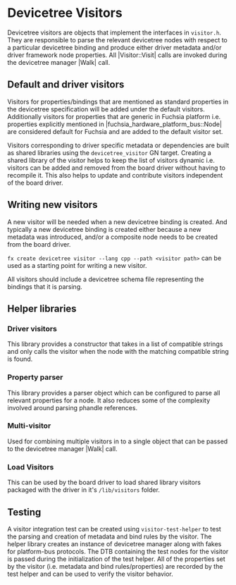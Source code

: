 # Devicetree Visitors

Devicetree visitors are objects that implement the interfaces in `visitor.h`. They are responsible
to parse the relevant devicetree nodes with respect to a particular devicetree binding and produce
either driver metadata and/or driver framework node properties. All |Visitor::Visit| calls are
invoked during the devicetree manager |Walk| call.

## Default and driver visitors

Visitors for properties/bindings that are mentioned as standard properties in the devicetree
specification will be added under the default visitors. Additionally visitors for properties that
are generic in Fuchsia platform i.e. properties explicitly mentioned in
|fuchsia_hardware_platform_bus::Node| are considered default for Fuchsia and are added to the
default visitor set.

Visitors corresponding to driver specific metadata or dependencies are built as shared libraries
using the `devicetree_visitor` GN target. Creating a shared library of the visitor helps to keep the
list of visitors dynamic i.e. visitors can be added and removed from the board driver without having
to recompile it. This also helps to update and contribute visitors independent of the board driver.

## Writing new visitors

A new visitor will be needed when a new devicetree binding is created. And typically a new
devicetree binding is created either because a new metadata was introduced, and/or a composite node
needs to be created from the board driver.

`fx create devicetree visitor --lang cpp --path <visitor path>` can be used as a starting point for
writing a new visitor.

All visitors should include a devicetree schema file representing the bindings that it is parsing.

## Helper libraries

### Driver visitors

This library provides a constructor that takes in a list of compatible strings and only calls the
visitor when the node with the matching compatible string is found.

### Property parser

This library provides a parser object which can be configured to parse all relevant properties for a
node. It also reduces some of the complexity involved around parsing phandle references.

### Multi-visitor

Used for combining multiple visitors in to a single object that can be passed to the devicetree
manager |Walk| call.

### Load Visitors

This can be used by the board driver to load shared library visitors packaged with the driver in
it's `/lib/visitors` folder.

## Testing

A visitor integration test can be created using `visitor-test-helper` to test the parsing and
creation of metadata and bind rules by the visitor. The helper library creates an instance of
devicetree manager along with fakes for platform-bus protocols. The DTB containing the test nodes
for the visitor is passed during the initialization of the test helper. All of the properties set by
the visitor (i.e. metadata and bind rules/properties) are recorded by the test helper and can be
used to verify the visitor behavior.
